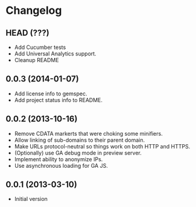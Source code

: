 # Changelog

## HEAD (???)

* Add Cucumber tests
* Add Universal Analytics support.
* Cleanup README

## 0.0.3 (2014-01-07)

* Add license info to gemspec.
* Add project status info to README.

## 0.0.2 (2013-10-16)

* Remove CDATA markerts that were choking some minifiers.
* Allow linking of sub-domains to their parent domain.
* Make URLs protocol-neutral so things work on both HTTP and HTTPS.
* (Optionally) use GA debug mode in preview server.
* Implement ability to anonymize IPs.
* Use asynchronous loading for GA JS.

## 0.0.1 (2013-03-10)

* Initial version
